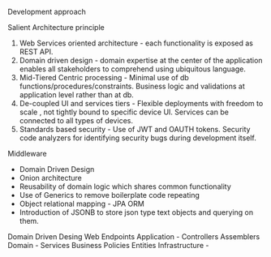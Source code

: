 
Development approach

Salient Architecture principle
1. Web Services oriented architecture - each functionality is exposed as REST API.
2. Domain driven design - domain expertise at the center of the application enables all stakeholders to comprehend using ubiquitous language.
3. Mid-Tiered Centric processing - Minimal use of db functions/procedures/constraints. Business logic and validations at application level rather than at db.
4. De-coupled UI and services tiers - Flexible deployments with freedom to scale , not tightly bound to specific device UI. Services can be connected to all types of devices.
5. Standards based security - Use of JWT and OAUTH tokens. Security code analyzers for identifying security bugs during development itself.



Middleware 
  - Domain Driven Design
  - Onion architecture
  - Reusability of domain logic which shares common functionality
  - Use of Generics to remove boilerplate code repeating
  - Object relational mapping - JPA ORM
  - Introduction of JSONB to store json type text objects and querying on them.
  
  
  Domain Driven Desing
    Web Endpoints
        Application -             Controllers                Assemblers           
        Domain -                  Services            Business Policies       Entities
        Infrastructure - 
